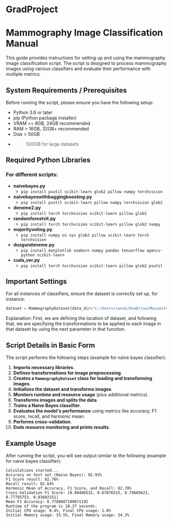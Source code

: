 # GradProject

# Mammography Image Classification Manual

This guide provides instructions for setting up and using the mammography image classification script. The script is designed to process mammography images using various classifiers and evaluate their performance with multiple metrics.

## System Requirements / Prerequisites

Before running the script, please ensure you have the following setup:

+ Python 3.6 or later
+ pip (Python package installer)
+ VRAM >= 8GB, 24GB recommended
+ RAM > 16GB, 32GB+ recommended
+ Disk > 50GB
+ >500GB for large datasets

## Required Python Libraries

### For different scripts:

- **naivebayes.py**
  + `pip install psutil scikit-learn glob2 pillow numpy torchvision`
- **naivebayeswithbaggingboosting.py**
  + `pip install psutil scikit-learn pillow numpy torchvision glob2`
- **deneme2.py**
  + `pip install torch torchvision scikit-learn pillow glob2`
- **randomforestvit.py**
  + `pip install torch torchvision scikit-learn pillow glob2 numpy`
- **majorityvoting.py**
  + `pip install numpy os-sys glob2 pillow scikit-learn torch torchvision`
- **duzgundeneme.py**
  + `pip install matplotlib seaborn numpy pandas tensorflow opencv-python scikit-learn`
- **cuda_ver.py**
  + `pip install torch torchvision scikit-learn pillow glob2 psutil`

## Important Settings

For all instances of classifiers, ensure the dataset is correctly set up, for instance:

```python
dataset = MammographyDataset(data_dir="C:/Users/canok/OneDrive/Masaüstü/bitirme/jpeg", data_transform=transform)
```
Explanation: First, we are defining the location of dataset, and following that, we are specifying the transformations to be applied to each image in that dataset by using the next parameter in that function.

## Script Details in Basic Form

The script performs the following steps (example for naïve bayes classifier):

1. **Imports necessary libraries**.
2. **Defines transformations for image preprocessing**.
3. **Creates a `MammographyDataset` class for loading and transforming images**.
4. **Initializes the dataset and transforms images**.
5. **Monitors runtime and resource usage** (plus additional metrics).
6. **Transforms images and splits the data**.
7. **Trains a Naive Bayes classifier**.
8. **Evaluates the model's performance** using metrics like accuracy, F1 score, recall, and harmonic mean.
9. **Performs cross-validation**.
10. **Ends resource monitoring and prints results**.

## Example Usage

After running the script, you will see output similar to the following (example for naive bayes classifier):

```plaintext
Calculations started...
Accuracy on test set (Naive Bayes): 82.93%
F1 Score result: 82.76%
Recall result: 82.64%
Harmonic Mean of Accuracy, F1 Score, and Recall: 82.78%
Cross-Validation F1 Score: [0.80486515, 0.67876515, 0.79669421, 0.77795753, 0.83602151]
Mean F1 Accuracy: 0.7788607109671192
Runtime of the program is 18.37 seconds.
Initial CPU usage: 0.4%, Final CPU usage: 1.0%
Initial Memory usage: 33.5%, Final Memory usage: 34.3%

